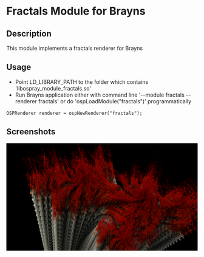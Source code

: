 # Fractals Module for Brayns

## Description
This module implements a fractals renderer for Brayns

## Usage
- Point LD_LIBRARY_PATH to the folder which contains
  'libospray_module_fractals.so'
- Run Brayns application either with command line '--module fractals --renderer fractals' or do
  'ospLoadModule("fractals")' programmatically
```
OSPRenderer renderer = ospNewRenderer("fractals");
```

## Screenshots
![Fractals](doc/fractals.png)
